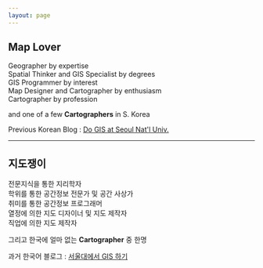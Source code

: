 ```yaml
---
layout: page
---
```


Map Lover  
--
Geographer by expertise  
Spatial Thinker and GIS Specialist by degrees  
GIS Programmer by interest  
Map Designer and Cartographer by enthusiasm  
Cartographer by profession  

and one of a few **Cartographers** in S. Korea

Previous Korean Blog : [Do GIS at Seoul Nat'l Univ.](https://snugis.tistory.com/)

--------------

지도쟁이  
--
전문지식을 통한 지리학자  
학위를 통한 공간정보 전문가 및 공간 사상가  
취미를 통한 공간정보 프로그래머  
열정에 의한 지도 디자이너 및 지도 제작자  
직업에 의한 지도 제작자  

그리고 한국에 얼마 없는 **Cartographer** 중 한명

과거 한국어 블로그 : [서울대에서 GIS 하기](https://snugis.tistory.com/)
